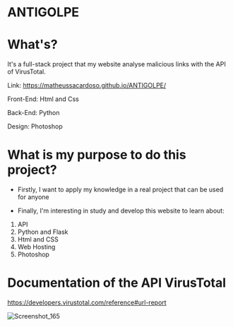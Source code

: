 # ANTIGOLPE
# What's? 
It's a full-stack project that my website analyse malicious links with the API of VirusTotal.

Link: https://matheussacardoso.github.io/ANTIGOLPE/

Front-End: Html and Css

Back-End: Python

Design: Photoshop

# What is my purpose to do this project?
- Firstly, I want to apply my knowledge in a real project that can be used for anyone

- Finally, I'm interesting in study and develop this website to learn about:
1. API
2. Python and Flask
3. Html and CSS
4. Web Hosting
5. Photoshop

# Documentation of the API VirusTotal

https://developers.virustotal.com/reference#url-report

![Screenshot_165](https://user-images.githubusercontent.com/78807235/126410943-8c864a4f-6393-46b5-a1c7-959dd5d08c85.png)
